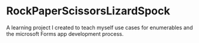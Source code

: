 # RockPaperScissorsLizardSpock
A learning project I created to teach myself use cases for enumerables and the microsoft Forms app development process.
